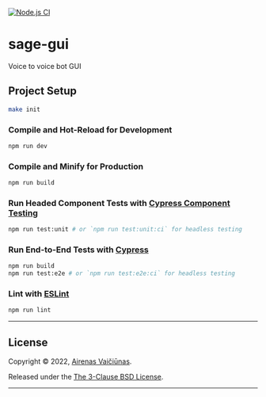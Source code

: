 [![Node.js CI](https://github.com/airenas/sage-gui/actions/workflows/node.js.yml/badge.svg)](https://github.com/airenas/sage-gui/actions/workflows/node.js.yml)

# sage-gui

Voice to voice bot GUI


## Project Setup

```sh
make init
```

### Compile and Hot-Reload for Development

```sh
npm run dev
```

### Compile and Minify for Production

```sh
npm run build
```

### Run Headed Component Tests with [Cypress Component Testing](https://on.cypress.io/component)

```sh
npm run test:unit # or `npm run test:unit:ci` for headless testing
```

### Run End-to-End Tests with [Cypress](https://www.cypress.io/)

```sh
npm run build
npm run test:e2e # or `npm run test:e2e:ci` for headless testing
```

### Lint with [ESLint](https://eslint.org/)

```sh
npm run lint
```

---

## License

Copyright © 2022, [Airenas Vaičiūnas](https://github.com/airenas).

Released under the [The 3-Clause BSD License](LICENSE).

---